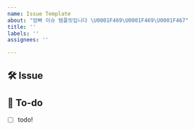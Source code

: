 ```yaml
---
name: Issue Template
about: "엄빠 이슈 템플릿입니다 \U0001F469‍\U0001F469‍\U0001F467"
title: ''
labels: ''
assignees: ''

---
```


## 🛠 Issue
<!-- 이슈에 대해 간략하게 설명해주세요 -->

## 📝 To-do
<!-- 진행할 작업에 대해 적어주세요 -->
- [ ] todo!
